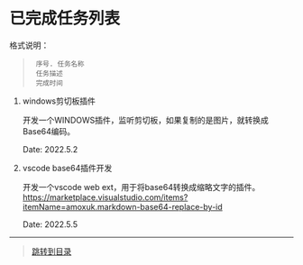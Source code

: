 # 已完成任务列表

格式说明：
>      序号. 任务名称
>      任务描述
>      完成时间

1. windows剪切板插件

    开发一个WINDOWS插件，监听剪切板，如果复制的是图片，就转换成Base64编码。

    Date: 2022.5.2

2. vscode base64插件开发

    开发一个vscode web ext，用于将base64转换成缩略文字的插件。
    <https://marketplace.visualstudio.com/items?itemName=amoxuk.markdown-base64-replace-by-id>

    Date: 2022.5.5

---

> [跳转到目录](menu.md)
